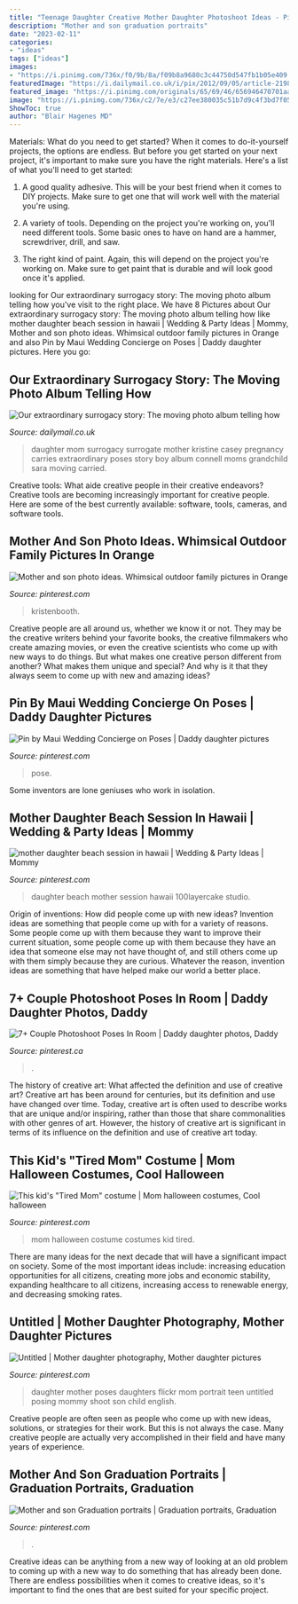 ```yaml
---
title: "Teenage Daughter Creative Mother Daughter Photoshoot Ideas - Pin By Maui Wedding Concierge On Poses"
description: "Mother and son graduation portraits"
date: "2023-02-11"
categories:
- "ideas"
tags: ["ideas"]
images:
- "https://i.pinimg.com/736x/f0/9b/8a/f09b8a9680c3c44750d547fb1b05e409.jpg"
featuredImage: "https://i.dailymail.co.uk/i/pix/2012/09/05/article-2198697-14D689C1000005DC-735_634x927.jpg"
featured_image: "https://i.pinimg.com/originals/65/69/46/656946470701aa9a1d4606b2e4512214.jpg"
image: "https://i.pinimg.com/736x/c2/7e/e3/c27ee380035c51b7d9c4f3bd7f052259.jpg"
ShowToc: true
author: "Blair Hagenes MD"
---
```



Materials: What do you need to get started?
When it comes to do-it-yourself projects, the options are endless. But before you get started on your next project, it's important to make sure you have the right materials. Here's a list of what you'll need to get started:
1. A good quality adhesive. This will be your best friend when it comes to DIY projects. Make sure to get one that will work well with the material you're using.

2. A variety of tools. Depending on the project you're working on, you'll need different tools. Some basic ones to have on hand are a hammer, screwdriver, drill, and saw.

3. The right kind of paint. Again, this will depend on the project you're working on. Make sure to get paint that is durable and will look good once it's applied.


	

		
looking for Our extraordinary surrogacy story: The moving photo album telling how you've visit to the right place. We have 8 Pictures about Our extraordinary surrogacy story: The moving photo album telling how like mother daughter beach session in hawaii | Wedding &amp; Party Ideas | Mommy, Mother and son photo ideas. Whimsical outdoor family pictures in Orange and also Pin by Maui Wedding Concierge on Poses | Daddy daughter pictures. Here you go:
		
    
## Our Extraordinary Surrogacy Story: The Moving Photo Album Telling How

<img loading=lazy src="https://i.dailymail.co.uk/i/pix/2012/09/05/article-2198697-14D689C1000005DC-735_634x927.jpg" onerror="this.onerror=null;this.src='https://tse3.mm.bing.net/th?id=OIP.dxgQsUylmT4xlyyiPyGR7gHaK1&amp;pid=15.1';" alt="Our extraordinary surrogacy story: The moving photo album telling how">

_Source: dailymail.co.uk_

>daughter mom surrogacy surrogate mother kristine casey pregnancy carries extraordinary poses story boy album connell moms grandchild sara moving carried. 

	

Creative tools: What aide creative people in their creative endeavors?
Creative tools are becoming increasingly important for creative people. Here are some of the best currently available: software, tools, cameras, and software tools.

    
## Mother And Son Photo Ideas. Whimsical Outdoor Family Pictures In Orange

<img loading=lazy src="https://i.pinimg.com/originals/64/6a/72/646a720573882058b7f223619624735c.jpg" onerror="this.onerror=null;this.src='https://tse1.mm.bing.net/th?id=OIP.8I0kpRzfV4m8-l4hGkUArAHaLH&amp;pid=15.1';" alt="Mother and son photo ideas. Whimsical outdoor family pictures in Orange">

_Source: pinterest.com_

>kristenbooth. 

	

Creative people are all around us, whether we know it or not. They may be the creative writers behind your favorite books, the creative filmmakers who create amazing movies, or even the creative scientists who come up with new ways to do things. But what makes one creative person different from another? What makes them unique and special? And why is it that they always seem to come up with new and amazing ideas?

    
## Pin By Maui Wedding Concierge On Poses | Daddy Daughter Pictures

<img loading=lazy src="https://i.pinimg.com/originals/6c/1f/a0/6c1fa0e6a3cdedc21fe41e58cdd47bb9.jpg" onerror="this.onerror=null;this.src='https://tse4.mm.bing.net/th?id=OIP.nuZJ_5Dl-xoXi1h63Ncs_AHaLH&amp;pid=15.1';" alt="Pin by Maui Wedding Concierge on Poses | Daddy daughter pictures">

_Source: pinterest.com_

>pose. 

	

Some inventors are lone geniuses who work in isolation.

    
## Mother Daughter Beach Session In Hawaii | Wedding &amp; Party Ideas | Mommy

<img loading=lazy src="https://i.pinimg.com/originals/65/69/46/656946470701aa9a1d4606b2e4512214.jpg" onerror="this.onerror=null;this.src='https://tse1.mm.bing.net/th?id=OIP.6wPnhGlOYrYIMvAwQcqszAHaKG&amp;pid=15.1';" alt="mother daughter beach session in hawaii | Wedding &amp; Party Ideas | Mommy">

_Source: pinterest.com_

>daughter beach mother session hawaii 100layercake studio. 

	

Origin of inventions: How did people come up with new ideas?
Invention ideas are something that people come up with for a variety of reasons. Some people come up with them because they want to improve their current situation, some people come up with them because they have an idea that someone else may not have thought of, and still others come up with them simply because they are curious. Whatever the reason, invention ideas are something that have helped make our world a better place.

    
## 7+ Couple Photoshoot Poses In Room | Daddy Daughter Photos, Daddy

<img loading=lazy src="https://i.pinimg.com/originals/7f/d8/bd/7fd8bd05a91e735458ad60fb9f183f67.jpg" onerror="this.onerror=null;this.src='https://tse4.mm.bing.net/th?id=OIP.L7haMLi80METgjP0V91-GAHaLH&amp;pid=15.1';" alt="7+ Couple Photoshoot Poses In Room | Daddy daughter photos, Daddy">

_Source: pinterest.ca_

>. 

	

The history of creative art: What affected the definition and use of creative art?
Creative art has been around for centuries, but its definition and use have changed over time. Today, creative art is often used to describe works that are unique and/or inspiring, rather than those that share commonalities with other genres of art. However, the history of creative art is significant in terms of its influence on the definition and use of creative art today.

    
## This Kid&#039;s &quot;Tired Mom&quot; Costume | Mom Halloween Costumes, Cool Halloween

<img loading=lazy src="https://i.pinimg.com/736x/f0/9b/8a/f09b8a9680c3c44750d547fb1b05e409.jpg" onerror="this.onerror=null;this.src='https://tse2.mm.bing.net/th?id=OIP.-WOi84w_YzQBPQMwdcU6IgHaMc&amp;pid=15.1';" alt="This kid&#039;s &quot;Tired Mom&quot; costume | Mom halloween costumes, Cool halloween">

_Source: pinterest.com_

>mom halloween costume costumes kid tired. 

	

There are many ideas for the next decade that will have a significant impact on society. Some of the most important ideas include: increasing education opportunities for all citizens, creating more jobs and economic stability, expanding healthcare to all citizens, increasing access to renewable energy, and decreasing smoking rates.

    
## Untitled | Mother Daughter Photography, Mother Daughter Pictures

<img loading=lazy src="https://i.pinimg.com/736x/c8/71/ec/c871ecff2c0d915821dd8403d6ed356e--mother-daughter-photography-mother-daughter-poses.jpg" onerror="this.onerror=null;this.src='https://tse4.mm.bing.net/th?id=OIP.jx5KWW1T6ccT4XoDBuLsqwHaLG&amp;pid=15.1';" alt="Untitled | Mother daughter photography, Mother daughter pictures">

_Source: pinterest.com_

>daughter mother poses daughters flickr mom portrait teen untitled posing mommy shoot son child english. 

	

Creative people are often seen as people who come up with new ideas, solutions, or strategies for their work. But this is not always the case. Many creative people are actually very accomplished in their field and have many years of experience.

    
## Mother And Son Graduation Portraits | Graduation Portraits, Graduation

<img loading=lazy src="https://i.pinimg.com/736x/c2/7e/e3/c27ee380035c51b7d9c4f3bd7f052259.jpg" onerror="this.onerror=null;this.src='https://tse1.mm.bing.net/th?id=OIP.L9v2q45VDgjZ60hBCG_-dgHaLH&amp;pid=15.1';" alt="Mother and son Graduation portraits | Graduation portraits, Graduation">

_Source: pinterest.com_

>. 

	

Creative ideas can be anything from a new way of looking at an old problem to coming up with a new way to do something that has already been done. There are endless possibilities when it comes to creative ideas, so it's important to find the ones that are best suited for your specific project.


